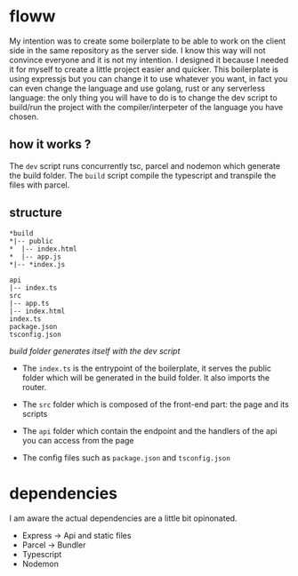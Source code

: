 # floww

My intention was to create some boilerplate to be able to work on the client side in the same repository as the server side.
I know this way will not convince everyone and it is not my intention.
I designed it because I needed it for myself to create a little project easier and quicker.
This boilerplate is using expressjs  but you can change it to use whatever you want, in fact you can even change the language and use golang, rust or any serverless language: the only thing you will have to do is to change the dev script to build/run the project with the compiler/interpeter of the language you have chosen.

## how it works ?

The `dev` script runs concurrently tsc, parcel and nodemon which generate the build folder.
The `build` script compile the typescript and transpile the files with parcel.

## structure

```
*build
*|-- public
*  |-- index.html
*  |-- app.js
*|-- *index.js

api
|-- index.ts
src
|-- app.ts
|-- index.html
index.ts
package.json
tsconfig.json
```

*build folder generates itself with the dev script*

* The `index.ts` is the entrypoint of the boilerplate, it serves the public folder which will be generated in the build folder. It also imports the router.

* The `src` folder which is composed of the front-end part: the page and its scripts

* The `api` folder which contain the endpoint and the handlers of the api you can access from the page

* The config files such as `package.json` and `tsconfig.json`

# dependencies

I am aware the actual dependencies are a little bit opinonated.

* Express -> Api and static files
* Parcel -> Bundler
* Typescript
* Nodemon 